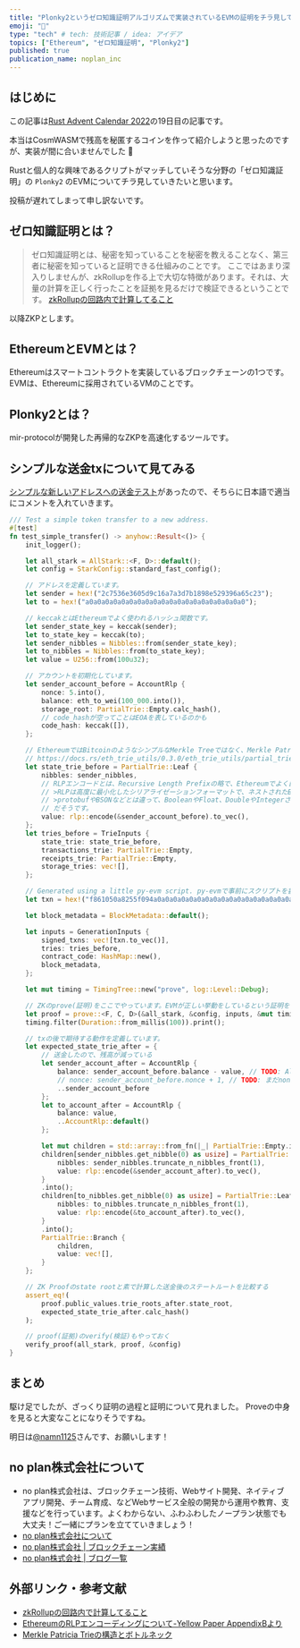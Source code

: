 ```yaml
---
title: "Plonky2というゼロ知識証明アルゴリズムで実装されているEVMの証明をチラ見してみる"
emoji: "🙌"
type: "tech" # tech: 技術記事 / idea: アイデア
topics: ["Ethereum", "ゼロ知識証明", "Plonky2"]
published: true
publication_name: noplan_inc
---
```


## はじめに

この記事は[Rust Advent Calendar 2022](https://qiita.com/advent-calendar/2022/rust)の19日目の記事です。

本当はCosmWASMで残高を秘匿するコインを作って紹介しようと思ったのですが、実装が間に合いませんでした 🙏

Rustと個人的な興味であるクリプトがマッチしていそうな分野の「ゼロ知識証明」の `Plonky2` のEVMについてチラ見していきたいと思います。

投稿が遅れてしまって申し訳ないです。

## ゼロ知識証明とは？

>ゼロ知識証明とは、秘密を知っていることを秘密を教えることなく、第三者に秘密を知っていると証明できる仕組みのことです。
ここではあまり深入りしませんが、zkRollupを作る上で大切な特徴があります。それは、大量の計算を正しく行ったことを証拠を見るだけで検証できるということです。 [zkRollupの回路内で計算してること](https://zenn.dev/noplan_inc/articles/f56b3dc2871a03)

以降ZKPとします。

## EthereumとEVMとは？
Ethereumはスマートコントラクトを実装しているブロックチェーンの1つです。
EVMは、Ethereumに採用されているVMのことです。


## Plonky2とは？
mir-protocolが開発した再帰的なZKPを高速化するツールです。

## シンプルな送金txについて見てみる
[シンプルな新しいアドレスへの送金テスト](https://github.com/mir-protocol/plonky2/blob/main/evm/tests/transfer_to_new_addr.rs)があったので、そちらに日本語で適当にコメントを入れていきます。

```rust
/// Test a simple token transfer to a new address.
#[test]
fn test_simple_transfer() -> anyhow::Result<()> {
    init_logger();

    let all_stark = AllStark::<F, D>::default();
    let config = StarkConfig::standard_fast_config();

    // アドレスを定義しています。
    let sender = hex!("2c7536e3605d9c16a7a3d7b1898e529396a65c23");
    let to = hex!("a0a0a0a0a0a0a0a0a0a0a0a0a0a0a0a0a0a0a0a0");

    // keccakとはEthereumでよく使われるハッシュ関数です。
    let sender_state_key = keccak(sender);
    let to_state_key = keccak(to);
    let sender_nibbles = Nibbles::from(sender_state_key);
    let to_nibbles = Nibbles::from(to_state_key);
    let value = U256::from(100u32);

    // アカウントを初期化しています。
    let sender_account_before = AccountRlp {
        nonce: 5.into(),
        balance: eth_to_wei(100_000.into()),
        storage_root: PartialTrie::Empty.calc_hash(),
        // code_hashが空ってことはEOAを表しているのかも
        code_hash: keccak([]),
    };

    // EthereumではBitcoinのようなシンプルなMerkle Treeではなく、Merkle Patricia Trieという木構造が利用されています。
    // https://docs.rs/eth_trie_utils/0.3.0/eth_trie_utils/partial_trie/enum.PartialTrie.html
    let state_trie_before = PartialTrie::Leaf {
        nibbles: sender_nibbles,
        // RLPエンコードとは、Recursive Length Prefixの略で、Ethereumでよく目にします。
        // >RLPは高度に最小化したシリアライゼーションフォーマットで、ネストされたByte配列を保存する目的のためにある。
        // >protobufやBSONなどとは違って、BooleanやFloat、DoubleやIntegerさえ定義しない
        // だそうです。
        value: rlp::encode(&sender_account_before).to_vec(),
    };
    let tries_before = TrieInputs {
        state_trie: state_trie_before,
        transactions_trie: PartialTrie::Empty,
        receipts_trie: PartialTrie::Empty,
        storage_tries: vec![],
    };

    // Generated using a little py-evm script. py-evmで事前にスクリプトを書いたようです。
    let txn = hex!("f861050a8255f094a0a0a0a0a0a0a0a0a0a0a0a0a0a0a0a0a0a0a0a0648242421ba02c89eb757d9deeb1f5b3859a9d4d679951ef610ac47ad4608dc142beb1b7e313a05af7e9fbab825455d36c36c7f4cfcafbeafa9a77bdff936b52afb36d4fe4bcdd");

    let block_metadata = BlockMetadata::default();

    let inputs = GenerationInputs {
        signed_txns: vec![txn.to_vec()],
        tries: tries_before,
        contract_code: HashMap::new(),
        block_metadata,
    };

    let mut timing = TimingTree::new("prove", log::Level::Debug);

    // ZKのprove(証明)をここでやっています。EVMが正しい挙動をしているという証明をしています。
    let proof = prove::<F, C, D>(&all_stark, &config, inputs, &mut timing)?;
    timing.filter(Duration::from_millis(100)).print();

    // txの後で期待する動作を定義しています。
    let expected_state_trie_after = {
        // 送金したので、残高が減っている
        let sender_account_after = AccountRlp {
            balance: sender_account_before.balance - value, // TODO: Also subtract gas_used * price. まだガスプライスの計算は行なっていないようでうs。
            // nonce: sender_account_before.nonce + 1, // TODO: まだnonceがうまく動いていないようでうs。
            ..sender_account_before
        };
        let to_account_after = AccountRlp {
            balance: value,
            ..AccountRlp::default()
        };

        let mut children = std::array::from_fn(|_| PartialTrie::Empty.into());
        children[sender_nibbles.get_nibble(0) as usize] = PartialTrie::Leaf {
            nibbles: sender_nibbles.truncate_n_nibbles_front(1),
            value: rlp::encode(&sender_account_after).to_vec(),
        }
        .into();
        children[to_nibbles.get_nibble(0) as usize] = PartialTrie::Leaf {
            nibbles: to_nibbles.truncate_n_nibbles_front(1),
            value: rlp::encode(&to_account_after).to_vec(),
        }
        .into();
        PartialTrie::Branch {
            children,
            value: vec![],
        }
    };

    // ZK Proofのstate rootと素で計算した送金後のステートルートを比較する
    assert_eq!(
        proof.public_values.trie_roots_after.state_root,
        expected_state_trie_after.calc_hash()
    );

    // proof(証拠)のverify(検証)もやっておく
    verify_proof(all_stark, proof, &config)
}
```

## まとめ
駆け足でしたが、ざっくり証明の過程と証明について見れました。
Proveの中身を見ると大変なことになりそうですね。


明日は[@namn1125](https://qiita.com/namn1125)さんです、お願いします！

## no plan株式会社について
- no plan株式会社は、ブロックチェーン技術、Webサイト開発、ネイティブアプリ開発、チーム育成、などWebサービス全般の開発から運用や教育、支援などを行っています。よくわからない、ふわふわしたノープラン状態でも大丈夫！ご一緒にプランを立てていきましょう！
- [no plan株式会社について](https://noplan-inc.com)
- [no plan株式会社 | ブロックチェーン実績](https://noplan-inc.com/blockchain)
- [no plan株式会社 | ブログ一覧](https://noplan-inc.com/blog)

## 外部リンク・参考文献
- [zkRollupの回路内で計算してること](https://zenn.dev/noplan_inc/articles/f56b3dc2871a03)
- [EthereumのRLPエンコーディングについて-Yellow Paper AppendixBより](https://www.blockchainengineer.tokyo/entry/ethereum-rlp-encoding)
- [Merkle Patricia Trieの構造とボトルネック](https://techmedia-think.hatenablog.com/entry/2021/03/20/225733)